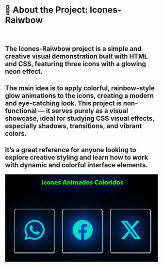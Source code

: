 # 🌈 About the Project: Icones-Raiwbow

<br>

## The Icones-Raiwbow project is a simple and creative visual demonstration built with HTML and CSS, featuring three icons with a glowing neon effect.

## The main idea is to apply colorful, rainbow-style glow animations to the icons, creating a modern and eye-catching look. This project is non-functional — it serves purely as a visual showcase, ideal for studying CSS visual effects, especially shadows, transitions, and vibrant colors.

## It’s a great reference for anyone looking to explore creative styling and learn how to work with dynamic and colorful interface elements.
<p align="center">
  <img src="neon.png" width="auto">
</p>
